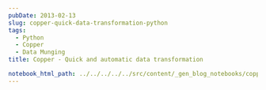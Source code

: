 ```yaml
---
pubDate: 2013-02-13
slug: copper-quick-data-transformation-python
tags:
  - Python
  - Copper
  - Data Munging
title: Copper - Quick and automatic data transformation

notebook_html_path: ../../../../../src/content/_gen_blog_notebooks/copper-quick-data-transformation-python.html
---
```

